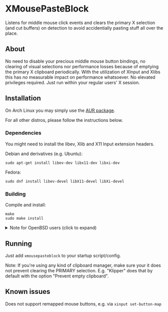 # XMousePasteBlock

Listens for middle mouse click events and clears the primary X selection (and cut buffers) on detection to avoid accidentially pasting stuff all over the place.

## About

No need to disable your precious middle mouse button bindings, no clearing of visual selections nor performance losses because of emptying the primary X clipboard periodically.
With the utilization of XInput and Xlibs this has _no_ measurable impact on performance whatsoever.
No elevated privileges required. Just run within your regular users' X session.

## Installation

On Arch Linux you may simply use the [AUR package](https://aur.archlinux.org/packages/xmousepasteblock-git).

For all other distros, please follow the instructions below.

### Dependencies

You might need to install the libev, Xlib and X11 Input extension headers.

Debian and derivatives (e.g. Ubuntu):
```
sudo apt-get install libev-dev libx11-dev libxi-dev
```
Fedora:
```
sudo dnf install libev-devel libX11-devel libXi-devel
```

### Building

Compile and install:
```
make
sudo make install
```

<details>
<summary>Note for OpenBSD users (click to expand)</summary>
Before running <code>make</code>, please uncomment the respective comments
inside the <code>Makefile</code><br>
<br>
</details>

## Running
Just add `xmousepasteblock` to your startup script/config.

Note: If you're using any kind of clipboard manager, make sure your it does not prevent clearing the PRIMARY selection.
E.g. "Klipper" does that by default with the option "Prevent empty clipboard".

## Known issues
Does not support remapped mouse buttons, e.g. via
`xinput set-button-map`

